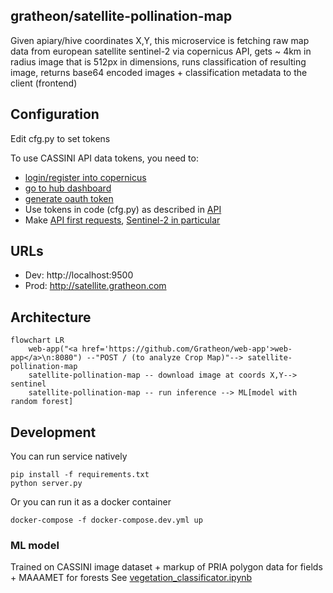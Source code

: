 ## gratheon/satellite-pollination-map
Given apiary/hive coordinates X,Y, this microservice is 
fetching raw map data from european satellite sentinel-2 via copernicus API,
gets ~ 4km in radius image that is 512px in dimensions,
runs classification of resulting image,
returns base64 encoded images + classification metadata to the client (frontend)


## Configuration
Edit cfg.py to set tokens

To use CASSINI API data tokens, you need to:
- [login/register into copernicus](https://identity.dataspace.copernicus.eu/auth/realms/CDSE/protocol/openid-connect/auth?client_id=cdse-public&response_type=code&scope=openid&redirect_uri=https%3A//dataspace.copernicus.eu/account/confirmed/1)
- [go to hub dashboard](https://shapps.dataspace.copernicus.eu/dashboard/#/)
- [generate oauth token](https://shapps.dataspace.copernicus.eu/dashboard/#/account/settings)
- Use tokens in code (cfg.py) as described in [API](https://documentation.dataspace.copernicus.eu/APIs/SentinelHub/Overview/Authentication.html#python)
- Make [API first requests](https://documentation.dataspace.copernicus.eu/notebook-samples/sentinelhub/introduction_to_SH_APIs.html), [Sentinel-2 in particular](https://documentation.dataspace.copernicus.eu/APIs/SentinelHub/Process/Examples/S2L2A.html)


## URLs
- Dev: http://localhost:9500
- Prod: http://satellite.gratheon.com


## Architecture

```mermaid
flowchart LR
	web-app("<a href='https://github.com/Gratheon/web-app'>web-app</a>\n:8080") --"POST / (to analyze Crop Map)"--> satellite-pollination-map
	satellite-pollination-map -- download image at coords X,Y--> sentinel
	satellite-pollination-map -- run inference --> ML[model with random forest]
```

## Development
You can run service natively
```
pip install -f requirements.txt
python server.py
```

Or you can run it as a docker container
```
docker-compose -f docker-compose.dev.yml up
```

### ML model 
Trained on CASSINI image dataset + markup of PRIA polygon data for fields + MAAAMET for forests
See [vegetation_classificator.ipynb](./vegetation_classificator.ipynb)
